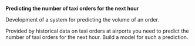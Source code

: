 __Predicting the number of taxi orders for the next hour__

Development of a system for predicting the volume of an order.

Provided by historical data on taxi orders at airports you need to predict the number of taxi orders for the next hour. Build a model for such a prediction.
